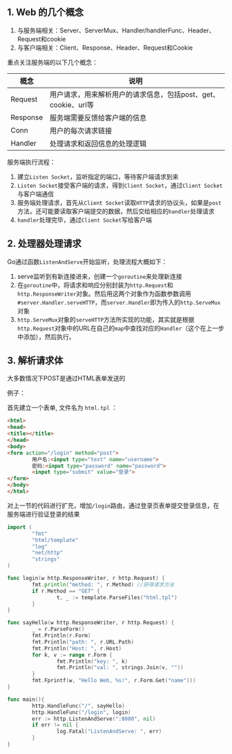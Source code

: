 ## 1. Web 的几个概念

1. 与服务端相关：Server、ServerMux、Handler/handlerFunc、Header、Request和cookie
2. 与客户端相关：Client、Response、Header、Request和Cookie

重点关注服务端的以下几个概念：

| 概念 | 说明 |
| --- | --- |
| Request | 用户请求，用来解析用户的请求信息，包括post、get、cookie、url等 |
| Response | 服务端需要反馈给客户端的信息 |
| Conn | 用户的每次请求链接 |
| Handler | 处理请求和返回信息的处理逻辑 |

服务端执行流程：

1. 建立`Listen Socket`，监听指定的端口，等待客户端请求到来
2. `Listen Socket`接受客户端的请求，得到`Client Socket`，通过`Client Socket`与客户端通信
3. 服务端处理请求，首先从`Client Socket`读取`HTTP`请求的协议头，如果是`post`方法，还可能要读取客户端提交的数据，然后交给相应的`handler`处理请求
4. `handler`处理完毕，通过`Client Socket`写给客户端

## 2. 处理器处理请求

Go通过函数`ListenAndServe`开始监听，处理流程大概如下：

1. serve监听到有新连接进来，创建一个`goroutine`来处理新连接
2. 在`goroutine`中，将请求和响应分别封装为`http.Request`和`http.ResponseWriter`对象。然后用这两个对象作为函数参数调用`#server.Handler.serveHTTP`，而`server.Handler`即为传入的`http.ServeMux`对象
3. `http.ServeMux`对象的`serveHTTP`方法所实现的功能，其实就是根据`http.Request`对象中的URL在自己的`map`中查找对应的`Handler`（这个在上一步中添加），然后执行。

## 3. 解析请求体

大多数情况下POST是通过HTML表单发送的

例子：

首先建立一个表单, 文件名为 `html.tpl` ：

```html
<html>
<head>
<title></title>
</head>
<body>
<form action="/login" method="post">
		用户名:<input type="text" name="username">
		密码:<input type="password" name="password">
		<input type="submit" value="登录">
</form>
</body>
</html>
```

对上一节的代码进行扩充，增加`/login`路由，通过登录页表单提交登录信息，在服务端进行验证登录的结果

```go
import (
		"fmt"
		"html/template"
		"log"
		"net/http"
		"strings"
)

func login(w http.ResponseWriter, r http.Request) {
		fmt.println("method: ", r.Method) //获得请求方法
		if r.Method == "GET" {
				t, _ := template.ParseFiles("html.tpl")
		}
}

func sayHello(w http.ResponseWriter, r http.Request) {
		_ = r.ParseForm()
		fmt.Println(r.Form)
		fmt.Println("path: ", r.URL.Path)
		fmt.Println("Host: ", r.Host)
		for k, v := range r.Form {
				fmt.Println("key: ", k)
				fmt.Println("val: ", strings.Join(v, ""))
		}
		fmt.Fprintf(w, "Hello Web, %s!", r.Form.Get("name")))
}

func main(){
		http.HandleFunc("/", sayHello)
		http.HandleFunc("/login", login)
		err := http.ListenAndServe(":8080", nil)
		if err != nil {
				log.Fatal("ListenAndServe: ", err)
		}
}
```
